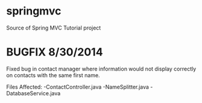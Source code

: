 springmvc
=========

Source of Spring MVC Tutorial project

BUGFIX 8/30/2014
================

Fixed bug in contact manager where information would not display correctly on
contacts with the same first name.

Files Affected:
-ContactController.java
-NameSplitter.java
-DatabaseService.java